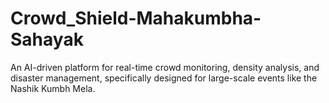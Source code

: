 # Crowd_Shield-Mahakumbha-Sahayak
An AI-driven platform for real-time crowd monitoring, density analysis, and disaster management, specifically designed for large-scale events like the Nashik Kumbh Mela.
